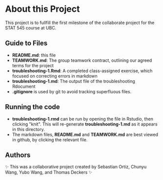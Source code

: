 # About this Project

This project is to fullfill the first milestone of the collaborate project for the STAT 545 course at UBC.

## Guide to Files

-   **README.md**: this file
-   **TEAMWORK.md**: The group teamwork contract, outlining our agreed terms for the project
-   **troubleshooting-1.Rmd**: A completed class-assigned exercise, which focused on correcting errors in markdown
-   **troubleshooting-1.md**: The output file of the troubleshooting Rdocument
-   **.gitignore** is used by git to avoid tracking superfluous files.

## Running the code
-   **troubleshooting-1.rmd** can be run by opening the file in Rstudio, then clicking "knit". This will re-generate **troubleshooting-1.md** as it appears in this directory.
-   The markdown files, **README.md** and **TEAMWORK.md** are best viewed in github, by clicking the relevant file.

## Authors

:sparkles: This was a collaborative project created by Sebastian Ortiz, Chunyu Wang, Yubo Wang, and Thomas Deckers :sparkles:
